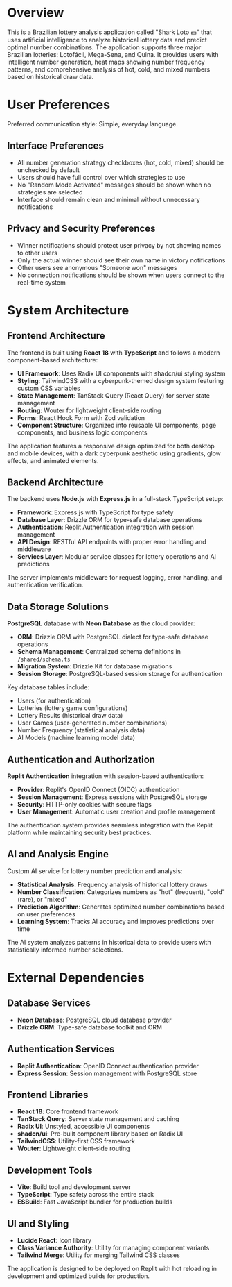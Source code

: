 # Overview

This is a Brazilian lottery analysis application called "Shark Loto 💵" that uses artificial intelligence to analyze historical lottery data and predict optimal number combinations. The application supports three major Brazilian lotteries: Lotofácil, Mega-Sena, and Quina. It provides users with intelligent number generation, heat maps showing number frequency patterns, and comprehensive analysis of hot, cold, and mixed numbers based on historical draw data.

# User Preferences

Preferred communication style: Simple, everyday language.

## Interface Preferences
- All number generation strategy checkboxes (hot, cold, mixed) should be unchecked by default
- Users should have full control over which strategies to use
- No "Random Mode Activated" messages should be shown when no strategies are selected
- Interface should remain clean and minimal without unnecessary notifications

## Privacy and Security Preferences
- Winner notifications should protect user privacy by not showing names to other users
- Only the actual winner should see their own name in victory notifications
- Other users see anonymous "Someone won" messages
- No connection notifications should be shown when users connect to the real-time system

# System Architecture

## Frontend Architecture

The frontend is built using **React 18** with **TypeScript** and follows a modern component-based architecture:

- **UI Framework**: Uses Radix UI components with shadcn/ui styling system
- **Styling**: TailwindCSS with a cyberpunk-themed design system featuring custom CSS variables
- **State Management**: TanStack Query (React Query) for server state management
- **Routing**: Wouter for lightweight client-side routing
- **Forms**: React Hook Form with Zod validation
- **Component Structure**: Organized into reusable UI components, page components, and business logic components

The application features a responsive design optimized for both desktop and mobile devices, with a dark cyberpunk aesthetic using gradients, glow effects, and animated elements.

## Backend Architecture

The backend uses **Node.js** with **Express.js** in a full-stack TypeScript setup:

- **Framework**: Express.js with TypeScript for type safety
- **Database Layer**: Drizzle ORM for type-safe database operations
- **Authentication**: Replit Authentication integration with session management
- **API Design**: RESTful API endpoints with proper error handling and middleware
- **Services Layer**: Modular service classes for lottery operations and AI predictions

The server implements middleware for request logging, error handling, and authentication verification.

## Data Storage Solutions

**PostgreSQL** database with **Neon Database** as the cloud provider:

- **ORM**: Drizzle ORM with PostgreSQL dialect for type-safe database operations
- **Schema Management**: Centralized schema definitions in `/shared/schema.ts`
- **Migration System**: Drizzle Kit for database migrations
- **Session Storage**: PostgreSQL-based session storage for authentication

Key database tables include:
- Users (for authentication)
- Lotteries (lottery game configurations)
- Lottery Results (historical draw data)
- User Games (user-generated number combinations)
- Number Frequency (statistical analysis data)
- AI Models (machine learning model data)

## Authentication and Authorization

**Replit Authentication** integration with session-based authentication:

- **Provider**: Replit's OpenID Connect (OIDC) authentication
- **Session Management**: Express sessions with PostgreSQL storage
- **Security**: HTTP-only cookies with secure flags
- **User Management**: Automatic user creation and profile management

The authentication system provides seamless integration with the Replit platform while maintaining security best practices.

## AI and Analysis Engine

Custom AI service for lottery number prediction and analysis:

- **Statistical Analysis**: Frequency analysis of historical lottery draws
- **Number Classification**: Categorizes numbers as "hot" (frequent), "cold" (rare), or "mixed"
- **Prediction Algorithm**: Generates optimized number combinations based on user preferences
- **Learning System**: Tracks AI accuracy and improves predictions over time

The AI system analyzes patterns in historical data to provide users with statistically informed number selections.

# External Dependencies

## Database Services
- **Neon Database**: PostgreSQL cloud database provider
- **Drizzle ORM**: Type-safe database toolkit and ORM

## Authentication Services
- **Replit Authentication**: OpenID Connect authentication provider
- **Express Session**: Session management with PostgreSQL store

## Frontend Libraries
- **React 18**: Core frontend framework
- **TanStack Query**: Server state management and caching
- **Radix UI**: Unstyled, accessible UI components
- **shadcn/ui**: Pre-built component library based on Radix UI
- **TailwindCSS**: Utility-first CSS framework
- **Wouter**: Lightweight client-side routing

## Development Tools
- **Vite**: Build tool and development server
- **TypeScript**: Type safety across the entire stack
- **ESBuild**: Fast JavaScript bundler for production builds

## UI and Styling
- **Lucide React**: Icon library
- **Class Variance Authority**: Utility for managing component variants
- **Tailwind Merge**: Utility for merging Tailwind CSS classes

The application is designed to be deployed on Replit with hot reloading in development and optimized builds for production.